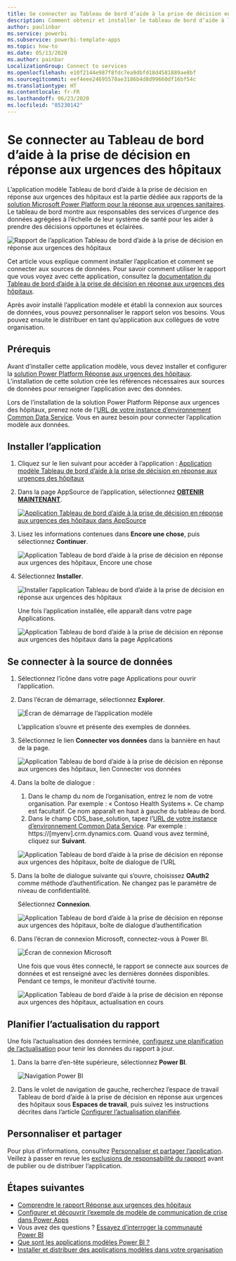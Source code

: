 ```yaml
---
title: Se connecter au Tableau de bord d’aide à la prise de décision en réponse aux urgences des hôpitaux
description: Comment obtenir et installer le tableau de bord d’aide à la prise de décision dans le contexte du COVID-19 pour l’application modèle Réponse aux urgences sanitaires et comment se connecter aux données
author: paulinbar
ms.service: powerbi
ms.subservice: powerbi-template-apps
ms.topic: how-to
ms.date: 05/13/2020
ms.author: painbar
LocalizationGroup: Connect to services
ms.openlocfilehash: e10f2144e987f8fdc7ea9dbfd18d4581889ae8bf
ms.sourcegitcommit: eef4eee24695570ae3186b4d8d99660df16bf54c
ms.translationtype: HT
ms.contentlocale: fr-FR
ms.lasthandoff: 06/23/2020
ms.locfileid: "85230142"
---
```

# <a name="connect-to-the-hospital-emergency-response-decision-support-dashboard"></a>Se connecter au Tableau de bord d’aide à la prise de décision en réponse aux urgences des hôpitaux
L’application modèle Tableau de bord d’aide à la prise de décision en réponse aux urgences des hôpitaux est la partie dédiée aux rapports de la [solution Microsoft Power Platform pour la réponse aux urgences sanitaires](https://powerapps.microsoft.com/blog/emergency-response-solution-a-microsoft-power-platform-solution-for-healthcare-emergency-response/). Le tableau de bord montre aux responsables des services d’urgence des données agrégées à l’échelle de leur système de santé pour les aider à prendre des décisions opportunes et éclairées.

![Rapport de l’application Tableau de bord d’aide à la prise de décision en réponse aux urgences des hôpitaux](media/service-connect-to-health-emergency-response/service-health-emergency-response-app-report.png)

Cet article vous explique comment installer l’application et comment se connecter aux sources de données. Pour savoir comment utiliser le rapport que vous voyez avec cette application, consultez la [documentation du Tableau de bord d’aide à la prise de décision en réponse aux urgences des hôpitaux](https://docs.microsoft.com/powerapps/sample-apps/emergency-response/deploy-configure#view-the-power-bi-dashboard).

Après avoir installé l’application modèle et établi la connexion aux sources de données, vous pouvez personnaliser le rapport selon vos besoins. Vous pouvez ensuite le distribuer en tant qu’application aux collègues de votre organisation.

## <a name="prerequisites"></a>Prérequis

Avant d’installer cette application modèle, vous devez installer et configurer la [solution Power Platform Réponse aux urgences des hôpitaux](https://docs.microsoft.com/powerapps/sample-apps/emergency-response/deploy-configure). L’installation de cette solution crée les références nécessaires aux sources de données pour renseigner l’application avec des données.

Lors de l’installation de la solution Power Platform Réponse aux urgences des hôpitaux, prenez note de l’[URL de votre instance d’environnement Common Data Service](https://docs.microsoft.com/powerapps/sample-apps/emergency-response/deploy-configure#publish-the-power-bi-dashboard). Vous en aurez besoin pour connecter l’application modèle aux données.

## <a name="install-the-app"></a>Installer l’application

1. Cliquez sur le lien suivant pour accéder à l’application : [Application modèle Tableau de bord d’aide à la prise de décision en réponse aux urgences des hôpitaux](https://aka.ms/AppSource_Hospital_offer)

1. Dans la page AppSource de l’application, sélectionnez [**OBTENIR MAINTENANT**](https://aka.ms/AppSource_Hospital_offer).

    [![Application Tableau de bord d’aide à la prise de décision en réponse aux urgences des hôpitaux dans AppSource](media/service-connect-to-health-emergency-response/service-health-emergency-response-app-appsource-get-it-now.png)](https://aka.ms/AppSource_Hospital_offer)

1. Lisez les informations contenues dans **Encore une chose**, puis sélectionnez **Continuer**.

    ![Application Tableau de bord d’aide à la prise de décision en réponse aux urgences des hôpitaux, Encore une chose](media/service-connect-to-health-emergency-response/service-health-emergency-response-1-more-thing.png)

1. Sélectionnez **Installer**. 

    ![Installer l’application Tableau de bord d’aide à la prise de décision en réponse aux urgences des hôpitaux](media/service-connect-to-health-emergency-response/service-health-emergency-response-select-install.png)

    Une fois l’application installée, elle apparaît dans votre page Applications.

   ![Application Tableau de bord d’aide à la prise de décision en réponse aux urgences des hôpitaux dans la page Applications](media/service-connect-to-health-emergency-response/service-health-emergency-response-app-apps-page-icon.png)

## <a name="connect-to-data-sources"></a>Se connecter à la source de données

1. Sélectionnez l’icône dans votre page Applications pour ouvrir l’application.

1. Dans l’écran de démarrage, sélectionnez **Explorer**.

   ![Écran de démarrage de l’application modèle](media/service-connect-to-health-emergency-response/service-health-emergency-response-app-splash-screen.png)

   L’application s’ouvre et présente des exemples de données.

1. Sélectionnez le lien **Connecter vos données** dans la bannière en haut de la page.

   ![Application Tableau de bord d’aide à la prise de décision en réponse aux urgences des hôpitaux, lien Connecter vos données](media/service-connect-to-health-emergency-response/service-health-emergency-response-app-connect-data.png)

1. Dans la boîte de dialogue :
   1. Dans le champ du nom de l’organisation, entrez le nom de votre organisation. Par exemple : « Contoso Health Systems ». Ce champ est facultatif. Ce nom apparaît en haut à gauche du tableau de bord.
   1. Dans le champ CDS_base_solution, tapez l’[URL de votre instance d’environnement Common Data Service](https://docs.microsoft.com/powerapps/sample-apps/emergency-response/deploy-configure#publish-the-power-bi-dashboard). Par exemple : https://[myenv].crm.dynamics.com. Quand vous avez terminé, cliquez sur **Suivant**.

   ![Application Tableau de bord d’aide à la prise de décision en réponse aux urgences des hôpitaux, boîte de dialogue de l’URL](media/service-connect-to-health-emergency-response/service-health-emergency-response-app-url-dialog.png)

1. Dans la boîte de dialogue suivante qui s’ouvre, choisissez **OAuth2** comme méthode d’authentification. Ne changez pas le paramètre de niveau de confidentialité.

   Sélectionnez **Connexion**.

   ![Application Tableau de bord d’aide à la prise de décision en réponse aux urgences des hôpitaux, boîte de dialogue d’authentification](media/service-connect-to-health-emergency-response/service-health-emergency-response-app-authentication-dialog.png)

1. Dans l’écran de connexion Microsoft, connectez-vous à Power BI.

   ![Écran de connexion Microsoft](media/service-connect-to-health-emergency-response/service-health-emergency-response-app-microsoft-login.png)

   Une fois que vous êtes connecté, le rapport se connecte aux sources de données et est renseigné avec les dernières données disponibles. Pendant ce temps, le moniteur d’activité tourne.

   ![Application Tableau de bord d’aide à la prise de décision en réponse aux urgences des hôpitaux, actualisation en cours](media/service-connect-to-health-emergency-response/service-health-emergency-response-app-refresh-monitor.png)

## <a name="schedule-report-refresh"></a>Planifier l’actualisation du rapport

Une fois l’actualisation des données terminée, [configurez une planification de l’actualisation](../connect-data/refresh-scheduled-refresh.md) pour tenir les données du rapport à jour.

1. Dans la barre d’en-tête supérieure, sélectionnez **Power BI**.

   ![Navigation Power BI](media/service-connect-to-health-emergency-response/service-health-emergency-response-app-powerbi-breadcrumb.png)

1. Dans le volet de navigation de gauche, recherchez l’espace de travail Tableau de bord d’aide à la prise de décision en réponse aux urgences des hôpitaux sous **Espaces de travail**, puis suivez les instructions décrites dans l’article [Configurer l’actualisation planifiée](../connect-data/refresh-scheduled-refresh.md).

## <a name="customize-and-share"></a>Personnaliser et partager

Pour plus d’informations, consultez [Personnaliser et partager l’application](../connect-data/service-template-apps-install-distribute.md#customize-and-share-the-app). Veillez à passer en revue les [exclusions de responsabilité du rapport](../create-reports/sample-covid-19-us.md#disclaimers) avant de publier ou de distribuer l’application.

## <a name="next-steps"></a>Étapes suivantes
* [Comprendre le rapport Réponse aux urgences des hôpitaux](https://docs.microsoft.com/powerapps/sample-apps/emergency-response/deploy-configure#view-the-power-bi-dashboard)
* [Configurer et découvrir l’exemple de modèle de communication de crise dans Power Apps](https://docs.microsoft.com/powerapps/maker/canvas-apps/sample-crisis-communication-app)
* Vous avez des questions ? [Essayez d’interroger la communauté Power BI](https://community.powerbi.com/)
* [Que sont les applications modèles Power BI ?](../connect-data/service-template-apps-overview.md)
* [Installer et distribuer des applications modèles dans votre organisation](../connect-data/service-template-apps-install-distribute.md)
